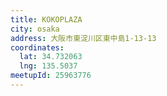 ```yaml
---
title: KOKOPLAZA
city: osaka
address: 大阪市東淀川区東中島1-13-13
coordinates:
  lat: 34.732063
  lng: 135.5037
meetupId: 25963776
---
```

